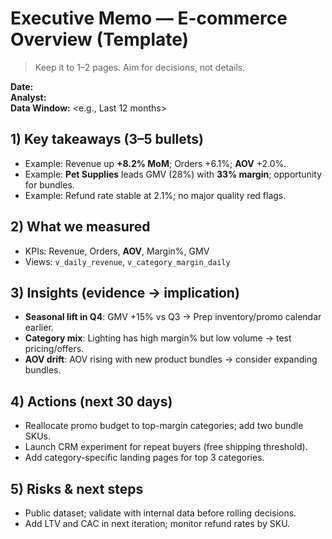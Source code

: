 # Executive Memo — E-commerce Overview (Template)

> Keep it to 1–2 pages. Aim for decisions, not details.

**Date:** <YYYY-MM-DD>  
**Analyst:** <Your Name>  
**Data Window:** <e.g., Last 12 months>

## 1) Key takeaways (3–5 bullets)
- Example: Revenue up **+8.2% MoM**; Orders +6.1%; **AOV** +2.0%.
- Example: **Pet Supplies** leads GMV (28%) with **33% margin**; opportunity for bundles.
- Example: Refund rate stable at 2.1%; no major quality red flags.

## 2) What we measured
- KPIs: Revenue, Orders, **AOV**, Margin%, GMV
- Views: `v_daily_revenue`, `v_category_margin_daily`

## 3) Insights (evidence → implication)
- **Seasonal lift in Q4**: GMV +15% vs Q3 → Prep inventory/promo calendar earlier.
- **Category mix**: Lighting has high margin% but low volume → test pricing/offers.
- **AOV drift**: AOV rising with new product bundles → consider expanding bundles.

## 4) Actions (next 30 days)
- Reallocate promo budget to top-margin categories; add two bundle SKUs.
- Launch CRM experiment for repeat buyers (free shipping threshold).
- Add category-specific landing pages for top 3 categories.

## 5) Risks & next steps
- Public dataset; validate with internal data before rolling decisions.
- Add LTV and CAC in next iteration; monitor refund rates by SKU.

